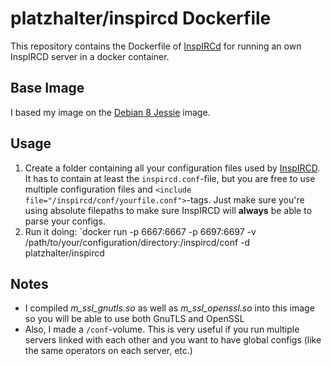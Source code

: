 # platzhalter/inspircd Dockerfile

This repository contains the Dockerfile of [InspIRCd](http://www.inspircd.org/) for running an own InspIRCD server in a docker container.

## Base Image

I based my image on the [Debian 8 Jessie](https://registry.hub.docker.com/_/debian/) image.

## Usage

1. Create a folder containing all your configuration files used by [InspIRCD](http://www.inspircd.org). It has to contain at least the `inspircd.conf`-file, but you are free to use multiple configuration files and `<include file="/inspircd/conf/yourfile.conf">`-tags. Just make sure you're using absolute filepaths to make sure InspIRCD will **always** be able to parse your configs.
2. Run it doing: `docker run -p 6667:6667 -p 6697:6697 -v /path/to/your/configuration/directory:/inspircd/conf -d platzhalter/inspircd

## Notes

- I compiled *m_ssl_gnutls.so* as well as *m_ssl_openssl.so* into this image so you will be able to use both GnuTLS and OpenSSL
- Also, I made a `/conf`-volume. This is very useful if you run multiple servers linked with each other and you want to have global configs (like the same operators on each server, etc.)